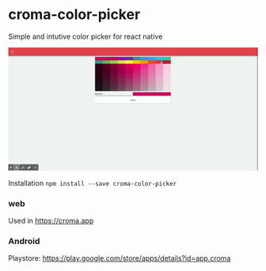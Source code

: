 # croma-color-picker
Simple and intutive color picker for react native

![](Croma-color-picker.gif)

Installation
``` npm install --save croma-color-picker ```
### web
  Used in https://croma.app
### Android
  Playstore: https://play.google.com/store/apps/details?id=app.croma